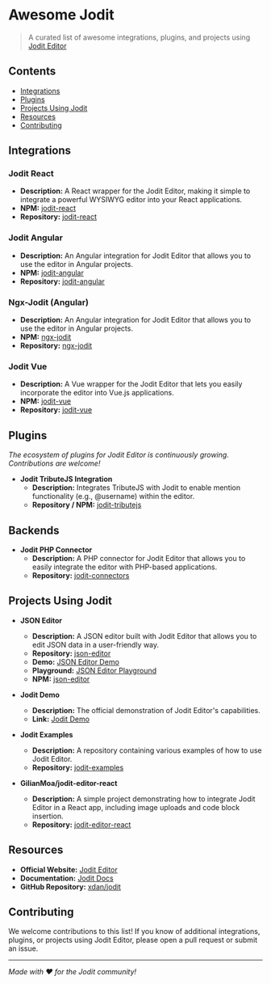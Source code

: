 # Awesome Jodit

> A curated list of awesome integrations, plugins, and projects using [Jodit Editor](https://github.com/xdan/jodit)

## Contents

- [Integrations](#integrations)
- [Plugins](#plugins)
- [Projects Using Jodit](#projects-using-jodit)
- [Resources](#resources)
- [Contributing](#contributing)

## Integrations

### Jodit React
- **Description:** A React wrapper for the Jodit Editor, making it simple to integrate a powerful WYSIWYG editor into your React applications.
- **NPM:** [jodit-react](https://www.npmjs.com/package/jodit-react)
- **Repository:** [jodit-react](https://github.com/jodit/jodit-react)

### Jodit Angular
- **Description:** An Angular integration for Jodit Editor that allows you to use the editor in Angular projects.
- **NPM:** [jodit-angular](https://www.npmjs.com/package/jodit-angular)
- **Repository:** [jodit-angular](https://github.com/jodit/jodit-angular/)

### Ngx-Jodit (Angular)
- **Description:** An Angular integration for Jodit Editor that allows you to use the editor in Angular projects.
- **NPM:** [ngx-jodit](https://www.npmjs.com/package/ngx-jodit)
- **Repository:** [ngx-jodit](https://github.com/julianpoemp/ngx-jodit)

### Jodit Vue
- **Description:** A Vue wrapper for the Jodit Editor that lets you easily incorporate the editor into Vue.js applications.
- **NPM:** [jodit-vue](https://www.npmjs.com/package/jodit-vue)
- **Repository:** [jodit-vue](https://github.com/WendellAdriel/jodit-vue)
  
## Plugins

*The ecosystem of plugins for Jodit Editor is continuously growing. Contributions are welcome!*

- **Jodit TributeJS Integration**
  - **Description:** Integrates TributeJS with Jodit to enable mention functionality (e.g., @username) within the editor.
  - **Repository / NPM:** [jodit-tributejs](https://github.com/jodit/jodit-tributejs)
  
## Backends

- **Jodit PHP Connector**
  - **Description:** A PHP connector for Jodit Editor that allows you to easily integrate the editor with PHP-based applications.
  - **Repository:** [jodit-connectors](https://github.com/xdan/jodit-connectors)

## Projects Using Jodit

- **JSON Editor**
  - **Description:** A JSON editor built with Jodit Editor that allows you to edit JSON data in a user-friendly way.
  - **Repository:** [json-editor](https://github.com/json-editor/json-editor)
  - **Demo:** [JSON Editor Demo](https://json-editor.github.io/json-editor/)
  - **Playground:** [JSON Editor Playground](https://pmk65.github.io/jedemov2/dist/demo.html)
  - **NPM:** [json-editor](https://www.npmjs.com/package/json-editor)

- **Jodit Demo**
  - **Description:** The official demonstration of Jodit Editor's capabilities.
  - **Link:** [Jodit Demo](https://xdsoft.net/jodit/)

- **Jodit Examples**
  - **Description:** A repository containing various examples of how to use Jodit Editor.
  - **Repository:** [jodit-examples](https://github.com/jodit/jodit-examples) 

- **GilianMoa/jodit-editor-react**
  - **Description:** A simple project demonstrating how to integrate Jodit Editor in a React app, including image uploads and code block insertion.
  - **Repository:** [jodit-editor-react](https://github.com/GilianMoa/jodit-editor-react)

## Resources

- **Official Website:** [Jodit Editor](https://xdsoft.net/jodit/)
- **Documentation:** [Jodit Docs](https://xdsoft.net/jodit/docs/)
- **GitHub Repository:** [xdan/jodit](https://github.com/xdan/jodit) 

## Contributing

We welcome contributions to this list! If you know of additional integrations, plugins, or projects using Jodit Editor, please open a pull request or submit an issue.

---

*Made with ❤️ for the Jodit community!*
